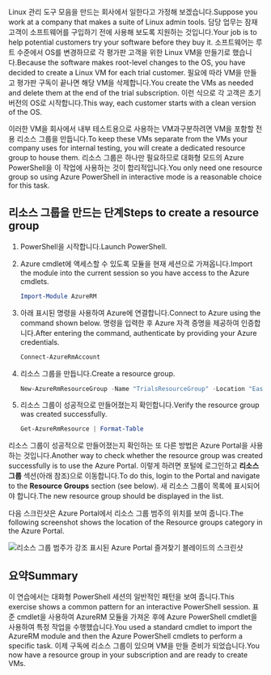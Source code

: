<span data-ttu-id="57e6a-101">Linux 관리 도구 모음을 만드는 회사에서 일한다고 가정해 보겠습니다.</span><span class="sxs-lookup"><span data-stu-id="57e6a-101">Suppose you work at a company that makes a suite of Linux admin tools.</span></span> <span data-ttu-id="57e6a-102">담당 업무는 잠재 고객이 소프트웨어를 구입하기 전에 사용해 보도록 지원하는 것입니다.</span><span class="sxs-lookup"><span data-stu-id="57e6a-102">Your job is to help potential customers try your software before they buy it.</span></span> <span data-ttu-id="57e6a-103">소프트웨어는 루트 수준에서 OS를 변경하므로 각 평가판 고객을 위한 Linux VM을 만들기로 했습니다.</span><span class="sxs-lookup"><span data-stu-id="57e6a-103">Because the software makes root-level changes to the OS, you have decided to create a Linux VM for each trial customer.</span></span> <span data-ttu-id="57e6a-104">필요에 따라 VM을 만들고 평가판 구독이 끝나면 해당 VM을 삭제합니다.</span><span class="sxs-lookup"><span data-stu-id="57e6a-104">You create the VMs as needed and delete them at the end of the trial subscription.</span></span> <span data-ttu-id="57e6a-105">이런 식으로 각 고객은 초기 버전의 OS로 시작합니다.</span><span class="sxs-lookup"><span data-stu-id="57e6a-105">This way, each customer starts with a clean version of the OS.</span></span> 

<span data-ttu-id="57e6a-106">이러한 VM을 회사에서 내부 테스트용으로 사용하는 VM과구분하려면 VM을 포함할 전용 리소스 그룹을 만듭니다.</span><span class="sxs-lookup"><span data-stu-id="57e6a-106">To keep these VMs separate from the VMs your company uses for internal testing, you will create a dedicated resource group to house them.</span></span> <span data-ttu-id="57e6a-107">리소스 그룹은 하나만 필요하므로 대화형 모드의 Azure PowerShell을 이 작업에 사용하는 것이 합리적입니다.</span><span class="sxs-lookup"><span data-stu-id="57e6a-107">You only need one resource group so using Azure PowerShell in interactive mode is a reasonable choice for this task.</span></span>

## <a name="steps-to-create-a-resource-group"></a><span data-ttu-id="57e6a-108">리소스 그룹을 만드는 단계</span><span class="sxs-lookup"><span data-stu-id="57e6a-108">Steps to create a resource group</span></span>

1. <span data-ttu-id="57e6a-109">PowerShell을 시작합니다.</span><span class="sxs-lookup"><span data-stu-id="57e6a-109">Launch PowerShell.</span></span>

1. <span data-ttu-id="57e6a-110">Azure cmdlet에 액세스할 수 있도록 모듈을 현재 세션으로 가져옵니다.</span><span class="sxs-lookup"><span data-stu-id="57e6a-110">Import the module into the current session so you have access to the Azure cmdlets.</span></span>

   ```powershell
   Import-Module AzureRM
   ```

1. <span data-ttu-id="57e6a-111">아래 표시된 명령을 사용하여 Azure에 연결합니다.</span><span class="sxs-lookup"><span data-stu-id="57e6a-111">Connect to Azure using the command shown below.</span></span> <span data-ttu-id="57e6a-112">명령을 입력한 후 Azure 자격 증명을 제공하여 인증합니다.</span><span class="sxs-lookup"><span data-stu-id="57e6a-112">After entering the command, authenticate by providing your Azure credentials.</span></span>

   ```powershell
   Connect-AzureRmAccount
   ```

1. <span data-ttu-id="57e6a-113">리소스 그룹을 만듭니다.</span><span class="sxs-lookup"><span data-stu-id="57e6a-113">Create a resource group.</span></span>

    ```powershell
    New-AzureRmResourceGroup -Name "TrialsResourceGroup" -Location "East US"
    ```

1. <span data-ttu-id="57e6a-114">리소스 그룹이 성공적으로 만들어졌는지 확인합니다.</span><span class="sxs-lookup"><span data-stu-id="57e6a-114">Verify the resource group was created successfully.</span></span>

    ```powershell
    Get-AzureRmResource | Format-Table
    ```

<span data-ttu-id="57e6a-115">리소스 그룹이 성공적으로 만들어졌는지 확인하는 또 다른 방법은 Azure Portal을 사용하는 것입니다.</span><span class="sxs-lookup"><span data-stu-id="57e6a-115">Another way to check whether the resource group was created successfully is to use the Azure Portal.</span></span> <span data-ttu-id="57e6a-116">이렇게 하려면 포털에 로그인하고 **리소스 그룹** 섹션(아래 참조)으로 이동합니다.</span><span class="sxs-lookup"><span data-stu-id="57e6a-116">To do this, login to the Portal and navigate to the **Resource Groups** section (see below).</span></span> <span data-ttu-id="57e6a-117">새 리소스 그룹이 목록에 표시되어야 합니다.</span><span class="sxs-lookup"><span data-stu-id="57e6a-117">The new resource group should be displayed in the list.</span></span>

<span data-ttu-id="57e6a-118">다음 스크린샷은 Azure Portal에서 리소스 그룹 범주의 위치를 보여 줍니다.</span><span class="sxs-lookup"><span data-stu-id="57e6a-118">The following screenshot shows the location of the Resource groups category in the Azure Portal.</span></span>

![리소스 그룹 범주가 강조 표시된 Azure Portal 즐겨찾기 블레이드의 스크린샷](../media/6-listing-resource-groups.png)

## <a name="summary"></a><span data-ttu-id="57e6a-120">요약</span><span class="sxs-lookup"><span data-stu-id="57e6a-120">Summary</span></span>
<span data-ttu-id="57e6a-121">이 연습에서는 대화형 PowerShell 세션의 일반적인 패턴을 보여 줍니다.</span><span class="sxs-lookup"><span data-stu-id="57e6a-121">This exercise shows a common pattern for an interactive PowerShell session.</span></span> <span data-ttu-id="57e6a-122">표준 cmdlet을 사용하여 AzureRM 모듈을 가져온 후에 Azure PowerShell cmdlet을 사용하여 특정 작업을 수행했습니다.</span><span class="sxs-lookup"><span data-stu-id="57e6a-122">You used a standard cmdlet to import the AzureRM module and then the Azure PowerShell cmdlets to perform a specific task.</span></span> <span data-ttu-id="57e6a-123">이제 구독에 리소스 그룹이 있으며 VM을 만들 준비가 되었습니다.</span><span class="sxs-lookup"><span data-stu-id="57e6a-123">You now have a resource group in your subscription and are ready to create VMs.</span></span>